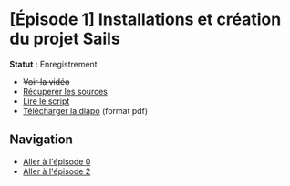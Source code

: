 # [Épisode 1] Installations et création du projet Sails

**Statut :** Enregistrement

* ~~Voir la vidéo~~
* [Récuperer les sources](https://github.com/SailsToDoAppTutorial/Francais/blob/master/Ep1/src/)
* [Lire le script](https://github.com/SailsToDoAppTutorial/Francais/blob/master/Ep1/SCRIPT.md#Épisode-1-installations-et-création-du-projet-sails)
* [Télécharger la diapo](https://github.com/SailsToDoAppTutorial/Francais/blob/master/Ep1/SailsToDoApp-Ep1.pdf) (format pdf)

## Navigation

* [Aller à l'épisode 0](https://github.com/SailsToDoAppTutorial/Francais/blob/master/Ep0#Épisode-0-présentation)
* [Aller à l'épisode 2](https://github.com/SailsToDoAppTutorial/Francais/blob/master/Ep2#Épisode-2-configuration-du-serveur)